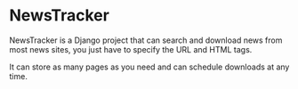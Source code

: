 # NewsTracker

NewsTracker is a Django project that can search and download news from most news sites, you just have to specify the URL and HTML tags.

It can store as many pages as you need and can schedule downloads at any time.
